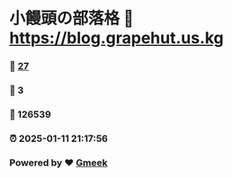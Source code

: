 # 小饅頭の部落格 :link: https://blog.grapehut.us.kg 
### :page_facing_up: [27](https://blog.grapehut.us.kg/tag.html) 
### :speech_balloon: 3 
### :hibiscus: 126539 
### :alarm_clock: 2025-01-11 21:17:56 
### Powered by :heart: [Gmeek](https://github.com/Meekdai/Gmeek)
